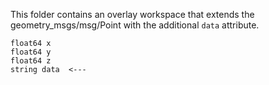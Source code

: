 This folder contains an overlay workspace that extends the
geometry_msgs/msg/Point with the additional `data` attribute.

```
float64 x
float64 y
float64 z
string data  <---
```
